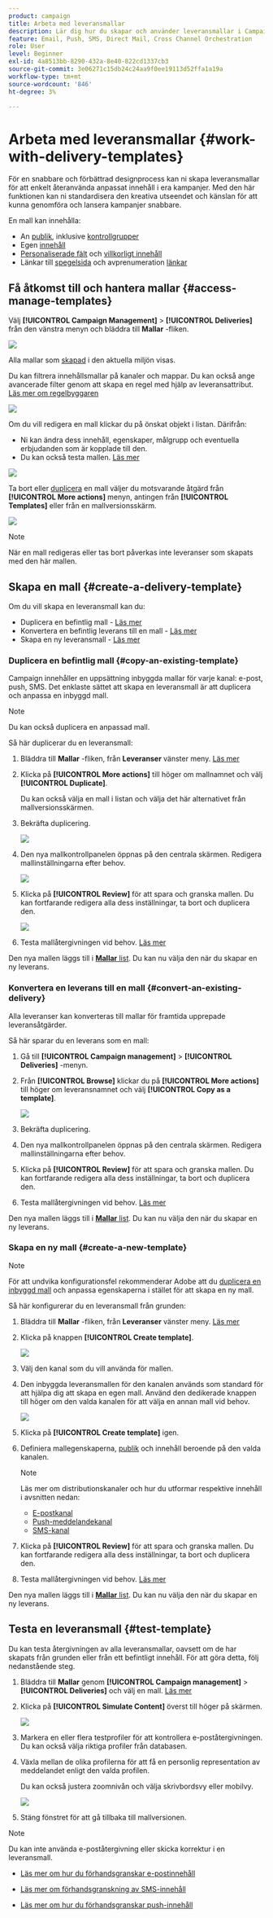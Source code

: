 ```yaml
---
product: campaign
title: Arbeta med leveransmallar
description: Lär dig hur du skapar och använder leveransmallar i Campaign
feature: Email, Push, SMS, Direct Mail, Cross Channel Orchestration
role: User
level: Beginner
exl-id: 4a8513bb-8290-432a-8e40-822cd1337cb3
source-git-commit: 3e06271c15db24c24aa9f0ee19113d52ffa1a19a
workflow-type: tm+mt
source-wordcount: '846'
ht-degree: 3%

---
```


# Arbeta med leveransmallar {#work-with-delivery-templates}

För en snabbare och förbättrad designprocess kan ni skapa leveransmallar för att enkelt återanvända anpassat innehåll i era kampanjer. Med den här funktionen kan ni standardisera den kreativa utseendet och känslan för att kunna genomföra och lansera kampanjer snabbare.

En mall kan innehålla:

<!--[Typologies](https://experienceleague.adobe.com/docs/campaign/automation/campaign-optimization/campaign-typologies.html)?
Sender and reply-to addresses?-->
* An [publik](../audience/about-audiences.md), inklusive [kontrollgrupper](../audience/control-group.md)
* Egen [innehåll](../content/edit-content.md)<!--company logo, or signature-->
* [Personaliserade fält](../personalization/personalize.md) och [villkorligt innehåll](../personalization/conditions.md) <!--basic [personalization blocks](../personalization/personalize.md#ootb-content-blocks)-->
* Länkar till [spegelsida](../content/mirror-page.md) och avprenumeration [länkar](../content/message-tracking.md)

<!--Other delivery properties, such as resource validity, retry parameters, or quarantine settings.-->

## Få åtkomst till och hantera mallar {#access-manage-templates}

Välj **[!UICONTROL Campaign Management]** > **[!UICONTROL Deliveries]** från den vänstra menyn och bläddra till **Mallar** -fliken.

![](assets/templates-tab.png)

Alla mallar som [skapad](#create-a-delivery-template) i den aktuella miljön visas.

Du kan filtrera innehållsmallar på kanaler och mappar. Du kan också ange avancerade filter genom att skapa en regel med hjälp av leveransattribut. [Läs mer om regelbyggaren](../audience/segment-builder.md)

![](assets/templates-filters.png)

Om du vill redigera en mall klickar du på önskat objekt i listan. Därifrån:

* Ni kan ändra dess innehåll, egenskaper, målgrupp och eventuella erbjudanden som är kopplade till den.
* Du kan också testa mallen. [Läs mer](#test-template)

![](assets/templates-edition.png)

Ta bort eller [duplicera](#copy-an-existing-template) en mall väljer du motsvarande åtgärd från **[!UICONTROL More actions]** menyn, antingen från **[!UICONTROL Templates]** eller från en mallversionsskärm.

![](assets/templates-more-actions.png)

>[!NOTE]
>
>När en mall redigeras eller tas bort påverkas inte leveranser som skapats med den här mallen.

## Skapa en mall {#create-a-delivery-template}

Om du vill skapa en leveransmall kan du:
* Duplicera en befintlig mall - [Läs mer](#copy-an-existing-template)
* Konvertera en befintlig leverans till en mall - [Läs mer](#convert-an-existing-delivery)
* Skapa en ny leveransmall - [Läs mer](#create-a-new-template)

### Duplicera en befintlig mall {#copy-an-existing-template}

Campaign innehåller en uppsättning inbyggda mallar för varje kanal: e-post, push, SMS. Det enklaste sättet att skapa en leveransmall är att duplicera och anpassa en inbyggd mall.

>[!NOTE]
>
>Du kan också duplicera en anpassad mall.

Så här duplicerar du en leveransmall:

1. Bläddra till **Mallar** -fliken, från **Leveranser** vänster meny. [Läs mer](#access-manage-templates)
1. Klicka på **[!UICONTROL More actions]** till höger om mallnamnet och välj  **[!UICONTROL Duplicate]**.

   Du kan också välja en mall i listan och välja det här alternativet från mallversionsskärmen.

1. Bekräfta duplicering.

   ![](assets/templates-duplicate-confirm.png)

1. Den nya mallkontrollpanelen öppnas på den centrala skärmen. Redigera mallinställningarna efter behov.

   ![](assets/templates-duplicated-item.png)

1. Klicka på **[!UICONTROL Review]** för att spara och granska mallen. Du kan fortfarande redigera alla dess inställningar, ta bort och duplicera den.

   ![](assets/templates-review-screen.png)

1. Testa mallåtergivningen vid behov. [Läs mer](#test-template)

Den nya mallen läggs till i [**Mallar** list](#access-manage-templates). Du kan nu välja den när du skapar en ny leverans.

### Konvertera en leverans till en mall {#convert-an-existing-delivery}

Alla leveranser kan konverteras till mallar för framtida upprepade leveransåtgärder.

Så här sparar du en leverans som en mall:

1. Gå till **[!UICONTROL Campaign management]** > **[!UICONTROL Deliveries]** -menyn.
1. Från **[!UICONTROL Browse]** klickar du på **[!UICONTROL More actions]** till höger om leveransnamnet och välj **[!UICONTROL Copy as a template]**.

   ![](assets/templates-convert-delivery.png)

1. Bekräfta duplicering.

1. Den nya mallkontrollpanelen öppnas på den centrala skärmen. Redigera mallinställningarna efter behov.

1. Klicka på **[!UICONTROL Review]** för att spara och granska mallen. Du kan fortfarande redigera alla dess inställningar, ta bort och duplicera den.

1. Testa mallåtergivningen vid behov. [Läs mer](#test-template)

Den nya mallen läggs till i [**Mallar** list](#access-manage-templates). Du kan nu välja den när du skapar en ny leverans.

### Skapa en ny mall {#create-a-new-template}

>[!NOTE]
>
>För att undvika konfigurationsfel rekommenderar Adobe att du [duplicera en inbyggd mall](#copy-an-existing-template) och anpassa egenskaperna i stället för att skapa en ny mall.

Så här konfigurerar du en leveransmall från grunden:

1. Bläddra till **Mallar** -fliken, från **Leveranser** vänster meny. [Läs mer](#access-manage-templates)
1. Klicka på knappen **[!UICONTROL Create template]**.

   ![](assets/templates-create-button.png)

1. Välj den kanal som du vill använda för mallen.
1. Den inbyggda leveransmallen för den kanalen används som standard för att hjälpa dig att skapa en egen mall. Använd den dedikerade knappen till höger om den valda kanalen för att välja en annan mall vid behov.

   ![](assets/templates-channel-browse.png)

1. Klicka på **[!UICONTROL Create template]** igen.

1. Definiera mallegenskaperna, [publik](../audience/add-audience.md) och innehåll beroende på den valda kanalen.

   >[!NOTE]
   >
   >Läs mer om distributionskanaler och hur du utformar respektive innehåll i avsnitten nedan:
   >
   > * [E-postkanal](../email/create-email.md)
   > * [Push-meddelandekanal](../push/gs-push.md)
   > * [SMS-kanal](../sms/create-sms.md)


1. Klicka på **[!UICONTROL Review]** för att spara och granska mallen. Du kan fortfarande redigera alla dess inställningar, ta bort och duplicera den.

1. Testa mallåtergivningen vid behov. [Läs mer](#test-template)

Den nya mallen läggs till i [**Mallar** list](#access-manage-templates). Du kan nu välja den när du skapar en ny leverans.

## Testa en leveransmall {#test-template}

Du kan testa återgivningen av alla leveransmallar, oavsett om de har skapats från grunden eller från ett befintligt innehåll. För att göra detta, följ nedanstående steg.

1. Bläddra till **Mallar** genom **[!UICONTROL Campaign management]** > **[!UICONTROL Deliveries]** och välj en mall. [Läs mer](#access-manage-templates)

1. Klicka på **[!UICONTROL Simulate Content]** överst till höger på skärmen.

   ![](assets/templates-simulate-button.png)

1. Markera en eller flera testprofiler för att kontrollera e-poståtergivningen. Du kan också välja riktiga profiler från databasen.

1. Växla mellan de olika profilerna för att få en personlig representation av meddelandet enligt den valda profilen.

   <!--[Learn moreon test profiles](../preview-test/proofs.md#recipients)-->

   Du kan också justera zoomnivån och välja skrivbordsvy eller mobilvy.

   ![](assets/templates-stimulate.png)

1. Stäng fönstret för att gå tillbaka till mallversionen.

>[!NOTE]
>
>Du kan inte använda e-poståtergivning eller skicka korrektur i en leveransmall.

* [Läs mer om hur du förhandsgranskar e-postinnehåll](../preview-test/preview-content.md)

* [Läs mer om förhandsgranskning av SMS-innehåll](../sms/content-sms.md)

* [Läs mer om hur du förhandsgranskar push-innehåll](../push/gs-push.md)


